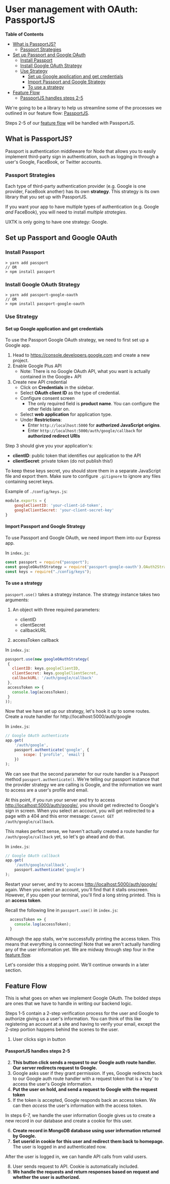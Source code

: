 # User management with OAuth: PassportJS

**Table of Contents**  
  - [What is PassportJS?](#what-is-passportjs)
    - [Passport Strategies](#passport-strategies)
  - [Set up Passport and Google OAuth](#set-up-passport-and-google-oauth)
    - [Install Passport](#install-passport)
    - [Install Google OAuth Strategy](#install-google-oauth-strategy)
    - [Use Strategy](#use-strategy)
      - [Set up Google application and get credentials](#set-up-google-application-and-get-credentials)
      - [Import Passport and Google Strategy](#import-passport-and-google-strategy)
      - [To use a strategy](#to-use-a-strategy)
  - [Feature Flow](#feature-flow)
      - [PassportJS handles steps 2-5](#passportjs-handles-steps-2-5)

We're going to be a library to help us streamline some of the processes we outlined in our feature flow: [PassportJS](http://www.passportjs.org/).

Steps 2-5 of our [feature flow](#feature-flow) will be handled with PassportJS.

## What is PassportJS?
Passport is authentication middleware for Node that allows you to easily implement third-party sign in authentication, such as logging in through a user's Google, FaceBook, or Twitter accounts.

### Passport Strategies
Each type of third-party authentication provider (e.g. Google is one provider, FaceBook another) has its own **strategy**. This strategy is its own library that you set up with PassportJS.

If you want your app to have multiple types of authentication (e.g. Google *and* FaceBook), you will need to install *multiple strategies*.

UXTK is only going to have one strategy: Google.

## Set up Passport and Google OAuth
### Install Passport
```
> yarn add passport
// OR 
> npm install passport
```

### Install Google OAuth Strategy
```
> yarn add passport-google-oauth
// OR
> npm install passport-google-oauth
```

### Use Strategy
#### Set up Google application and get credentials
To use the Passport Google OAuth strategy, we need to first set up a Google app. 

1. Head to <https://console.developers.google.com> and create a new project.
2. Enable Google Plus API
	- Note: There is no Google OAuth API, what you want is actually contained in the Google+ API
3. Create new API credential
	- Click on **Credentials** in the sidebar. 
	- Select **OAuth client ID** as the type of credential.
	- Configure consent screen
		- The only required field is **product name**. You can configure the other fields later on.
	- Select **web application** for application type.
	- Under **Restrictions**:
		- Enter `http://localhost:5000` for **authorized JavaScript origins**.
		- Enter `http://localhost:5000/auth/google/callback` for **authorized redirect URIs** 

Step 3 should give you your application's:
- **clientID**: public token that identifies our application to the API
- **clientSecret**: private token (do not publish this!)

To keep these keys secret, you should store them in a separate JavaScript file and export them. Make sure to configure `.gitignore` to ignore any files containing secret keys.

Example of `./config/keys.js`:
```js
module.exports = {
	googleClientID: 'your-client-id-token',
	googleClientSecret: 'your-client-secret-key'
}
```

#### Import Passport and Google Strategy
To use Passport and Google OAuth, we need import them into our Express app.

In `index.js`:
```js
const passport = require("passport");
const googleOAuthStrategy = require('passport-google-oauth').OAuth2Strategy;
const keys = require("./config/keys");
```

#### To use a strategy
`passport.use()` takes a strategy instance. The strategy instance takes two arguments: 

1. An object with three required parameters:

  	- clientID 
  	- clientSecret
  	- callbackURL

2. accessToken callback

In `index.js`:
 ```js
passport.use(new googleOAuthStrategy(
  {
    clientID: keys.googleClientID,
    clientSecret: keys.googleClientSecret,
    callbackURL: '/auth/google/callback'
  },
  accessToken => {
    console.log(accessToken);
  }
));
```

Now that we have set up our strategy, let's hook it up to some routes. Create a route handler for http://localhost:5000/auth/google

In `index.js`:
```js
// Google OAuth authenticate
app.get(
	'/auth/google', 
	passport.authenticate('google', {
		scope: ['profile', 'email']
	})
);
```
We can see that the second parameter for our route handler is a Passport method `passport.authenticate()`. We're telling our passport instance that the provider strategy we are calling is Google, and the information we want to access are a user's profile and email.

At this point, if you run your server and try to access <http://localhost:5000/auth/google/>, you should get redirected to Google's sign in screen. 
When you select an account, you will get redirected to a page with a 404 and this error message: `Cannot GET /auth/google/callback`.

This makes perfect sense, we haven't actually created a route handler for `/auth/google/callback` yet, so let's go ahead and do that.

In `index.js`:
```js
// Google OAuth callback
app.get(
	'/auth/google/callback', 
	passport.authenticate('google')
);
```

Restart your server, and try to access <http://localhost:5000/auth/google/> again. When you select an account, you'll find that it stalls onscreen. However, if you open your terminal, you'll find a long string printed. This is an **access token**. 

Recall the following line in `passport.use()` in `index.js`:
```js
  accessToken => {
    console.log(accessToken);
  }
```

Although the app stalls, we're successfully printing the access token. This means that everything is connecting! Note that we aren't actually handling any of the user information yet. We are midway through step four in the [feature flow](#passportjs-handles-steps-2-5).

Let's consider this a stopping point. We'll continue onwards in a later section.

## Feature Flow
This is what goes on when we implement Google OAuth.
The bolded steps are ones that we have to handle in writing our backend logic.

Steps 1-5 contain a 2-step verification process for the user and Google to authorize giving us a user's information. You can think of this like registering an account at a site and having to verify your email, except the 2-step portion happens behind the scenes to the user. 

1. User clicks sign in button

#### PassportJS handles steps 2-5
2. **This button click sends a request to our Google auth route handler. Our server redirects request to Google.**
3. Google asks user if they grant permission. If yes, Google redirects back to our Google auth route handler with a request token that is a 'key' to access the user's Google information.
4. **Put the user on hold, and send a request to Google with the request token**
5. If the token is accepted, Google responds back an access token. We can then *access* the user's information with the access token.

In steps 6-7, we handle the user information Google gives us to create a new record in our database and create a cookie for this user.

6. **Create record in MongoDB database using user information returned by Google.**
7. **Set userid in cookie for this user and redirect them back to homepage.** The user is logged in and authenticated now.

After the user is logged in, we can handle API calls from valid users.

8. User sends request to API. Cookie is automatically included.
9. **We handle the requests and return responses based on request and whether the user is authorized.**

